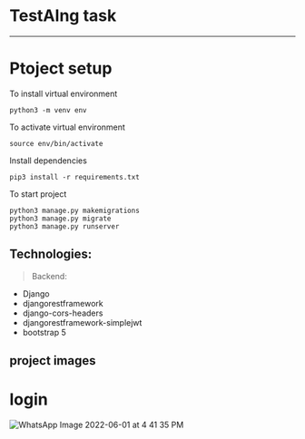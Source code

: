 # TestAIng task
----------------------------------------------
# Ptoject setup
To install virtual environment
```
python3 -m venv env
```
To activate virtual environment
```
source env/bin/activate
```

Install dependencies
```
pip3 install -r requirements.txt
```

To start project
```
python3 manage.py makemigrations
python3 manage.py migrate
python3 manage.py runserver
```
## Technologies:

> Backend:
  - Django
  - djangorestframework
  - django-cors-headers
  - djangorestframework-simplejwt
  - bootstrap 5
  
## project images
# login
![WhatsApp Image 2022-06-01 at 4 41 35 PM](https://user-images.githubusercontent.com/72433482/171395236-c4399f2f-730a-4668-9771-1e7b557c8190.jpeg)
